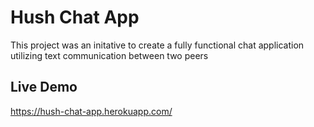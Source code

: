 # Hush Chat App

This project was an initative to create a fully functional chat application utilizing text communication between two peers

## Live Demo
https://hush-chat-app.herokuapp.com/



